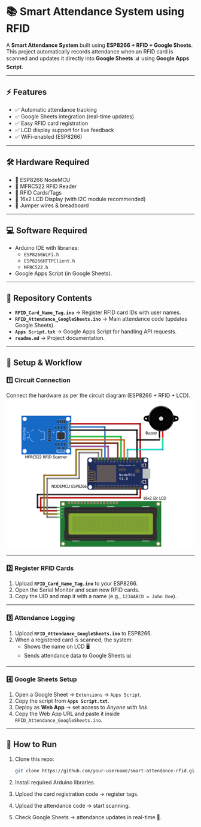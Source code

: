 # 📚 Smart Attendance System using RFID

A **Smart Attendance System** built using **ESP8266 + RFID + Google Sheets**.  
This project automatically records attendance when an RFID card is scanned and updates it directly into **Google Sheets** 📊 using **Google Apps Script**.

---

## ⚡ Features
- ✅ Automatic attendance tracking  
- ✅ Google Sheets integration (real-time updates)  
- ✅ Easy RFID card registration  
- ✅ LCD display support for live feedback  
- ✅ WiFi-enabled (ESP8266)  

---

## 🛠️ Hardware Required
- 🔹 ESP8266 NodeMCU  
- 🔹 MFRC522 RFID Reader  
- 🔹 RFID Cards/Tags  
- 🔹 16x2 LCD Display (with I2C module recommended)  
- 🔹 Jumper wires & breadboard  

---

## 💻 Software Required
- Arduino IDE with libraries:  
  - `ESP8266WiFi.h`  
  - `ESP8266HTTPClient.h`  
  - `MFRC522.h`  
- Google Apps Script (in Google Sheets).  

---

## 📂 Repository Contents
- **`RFID_Card_Name_Tag.ino`** → Register RFID card IDs with user names.  
- **`RFID_Attendance_GoogleSheets.ino`** → Main attendance code (updates Google Sheets).  
- **`Apps Script.txt`** → Google Apps Script for handling API requests.  
- **`readme.md`** → Project documentation.  

---

## 🔧 Setup & Workflow

### 1️⃣ Circuit Connection
Connect the hardware as per the circuit diagram (ESP8266 + RFID + LCD).  
![Circuit Diagram](Diagram.png)

---

### 2️⃣ Register RFID Cards
1. Upload **`RFID_Card_Name_Tag.ino`** to your ESP8266.  
2. Open the Serial Monitor and scan new RFID cards.  
3. Copy the UID and map it with a name (e.g., `1234ABCD = John Doe`).  

---

### 3️⃣ Attendance Logging
1. Upload **`RFID_Attendance_GoogleSheets.ino`** to ESP8266.  
2. When a registered card is scanned, the system:  
   - Shows the name on LCD 🖥️  
   - Sends attendance data to Google Sheets 📊  

---

### 4️⃣ Google Sheets Setup
1. Open a Google Sheet → `Extensions` → `Apps Script`.  
2. Copy the script from **`Apps Script.txt`**.  
3. Deploy as **Web App** → set access to *Anyone with link*.  
4. Copy the Web App URL and paste it inside `RFID_Attendance_GoogleSheets.ino`.  

---

## 🚀 How to Run
1. Clone this repo:
   ```bash
   git clone https://github.com/your-username/smart-attendance-rfid.git
   ```
2. Install required Arduino libraries.

3. Upload the card registration code → register tags.

4. Upload the attendance code → start scanning.

5. Check Google Sheets → attendance updates in real-time 🎉.



